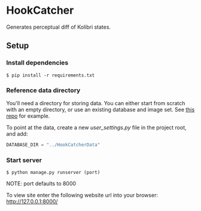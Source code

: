 # HookCatcher

Generates perceptual diff of Kolibri states.

## Setup

### Install dependencies

```
$ pip install -r requirements.txt
```


### Reference data directory

You'll need a directory for storing data. You can either start from scratch with an empty directory, or use an existing database and image set. See [this repo](https://github.com/MingDai/HookCatcherData) for example.

To point at the data, create a new _user_settings.py_ file in the project root, and add:

```python
DATABASE_DIR = "../HookCatcherData"
```


### Start server

```
$ python manage.py runserver (port)
```

NOTE: port defaults to 8000

To view site enter the following website url into your browser:
http://127.0.0.1:8000/
